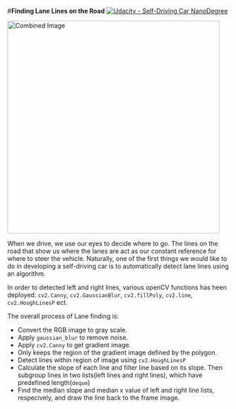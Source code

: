 #**Finding Lane Lines on the Road** 
[![Udacity - Self-Driving Car NanoDegree](https://s3.amazonaws.com/udacity-sdc/github/shield-carnd.svg)](http://www.udacity.com/drive)

<img src="laneLines_thirdPass.jpg" width="480" alt="Combined Image" />

When we drive, we use our eyes to decide where to go.  The lines on the road that show us where the lanes are act as our constant reference for where to steer the vehicle.  Naturally, one of the first things we would like to do in developing a self-driving car is to automatically detect lane lines using an algorithm.

In order to detected left and right lines, various openCV functions has heen deployed: `cv2.Canny`, `cv2.GaussianBlur`, `cv2.fillPoly`, `cv2.line`, `cv2.HoughLinesP` ect.

The overall process of Lane finding is:

 - Convert the RGB image to gray scale.
 - Apply `gaussian_blur` to remove noise.
 - Apply `cv2.Canny` to get gradient image.
 - Only keeps the region of the gradient image defined by the polygon.
 - Detect lines within region of image using `cv2.HoughLinesP` 
 - Calculate the slope of each line and filter line based on its slope. Then subgroup lines in two lists(left lines and right lines), which have predefined length(`deque`)
 - Find the median slope and median x value of left and right line lists, respecively, and draw the line back to the frame image.
